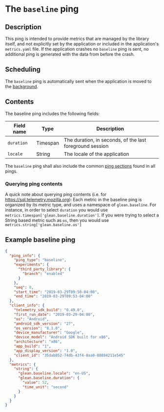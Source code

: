 # The `baseline` ping

## Description

This ping is intended to provide metrics that are managed by the library itself, and not explicitly set by the application or included in the application's `metrics.yaml` file.
If the application crashes no `baseline` ping is sent, no additional ping is generated with the data from before the crash.

## Scheduling

The `baseline` ping is automatically sent when the application is moved to the [background](index.md#defining-background-state).

## Contents

The baseline ping includes the following fields:

| Field name | Type | Description |
|---|---|---|
| `duration` | Timespan | The duration, in seconds, of the last foreground session |
| `locale` | String | The locale of the application |

The `baseline` ping shall also include the common [ping sections](index.md#ping-sections) found in all pings.

### Querying ping contents

A quick note about querying ping contents (i.e. for https://sql.telemetry.mozilla.org):  Each metric in the baseline ping is organized by its metric type, and uses a namespace of `glean.baseline`. For instance, in order to select `duration` you would use `metrics.timespan['glean.baseline.duration']`. If you were trying to select a String based metric such as `os`, then you would use `metrics.string['glean.baseline.os']`

## Example baseline ping

```json
{
  "ping_info": {
    "ping_type": "baseline",
    "experiments": {
      "third_party_library": {
        "branch": "enabled"
      }
    },
    "seq": 0,
    "start_time": "2019-03-29T09:50-04:00",
    "end_time": "2019-03-29T09:53-04:00"
  },
  "client_info": {
    "telemetry_sdk_build": "0.49.0",
    "first_run_date": "2019-03-29-04:00",
    "os": "Android",
    "android_sdk_version": "27",
    "os_version": "8.1.0",
    "device_manufacturer": "Google",
    "device_model": "Android SDK built for x86",
    "architecture": "x86",
    "app_build": "1",
    "app_display_version": "1.0",
    "client_id": "35dab852-74db-43f4-8aa0-88884211e545"
  },
  "metrics": {
    "string": {
      "glean.baseline.locale": "en-US",
      "glean.baseline.duration": {
        "value": 52,
        "time_unit": "second"
      }
    }
  }
}
```
